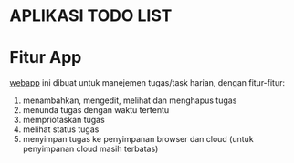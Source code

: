 <h1>APLIKASI TODO LIST</h1>

<div>
	<h1>Fitur App</h1>
	<p><a href="https://cryzepy.github.io/daily-task/">webapp</a> ini dibuat untuk manejemen tugas/task harian, dengan fitur-fitur:</p>
	<ol>
		<li>menambahkan, mengedit, melihat dan menghapus tugas</li>
		<li>menunda tugas dengan waktu tertentu</li>
		<li>mempriotaskan tugas</li>
		<li>melihat status tugas</li>
    <li>menyimpan tugas ke penyimpanan browser dan cloud (untuk penyimpanan cloud masih terbatas)</li>
	</ol>
</div>
